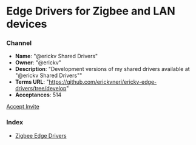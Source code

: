 # Edge Drivers for Zigbee and LAN devices

### Channel

- **Name**: "@erickv Shared Drivers"
- **Owner**: "@erickv"
- **Description**: "Development versions of my shared drivers available at \"@erickv Shared Drivers\""
- **Terms URL**: "https://github.com/erickvneri/erickv-edge-drivers/tree/develop"
- **Acceptances**: 514

<a href="https://bestow-regional.api.smartthings.com/invite/Q1jP18n4oZML">Accept Invite</a>

### Index

- [Zigbee Edge Drivers](./zigbee)
